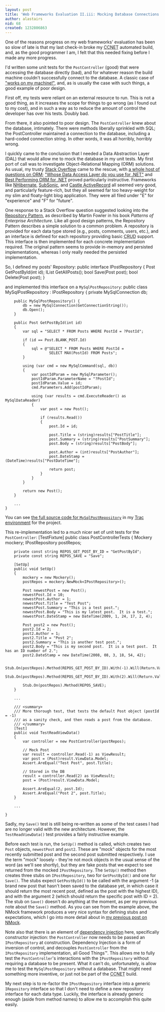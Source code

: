 ```yaml
---
layout: post
title: 'Web Frameworks Evaluation II.iii: Mocking Database Connections in Unit Tests'
author: alastairs
nid: 68
created: 1232806863
---
```

One of the reasons progress on my web frameworks' evaluation has been so slow of late is that my last check-in broke my <abbr title="CruiseControl.NET">CCNET</abbr> automated build, and, as the good programmer I am, I felt that this needed fixing before I made any more progress.  

I'd written some unit tests for the <code language="csharp">PostController</code> (good) that were accessing the database directly (bad), and for whatever reason the build machine couldn't successfully connect to the database.  A classic case of <a href="http://www.codinghorror.com/blog/archives/000818.html" title="The &quot;Works on my Machine&quot; Certification Program">"works on my machine!"</a>, and, as is usually the case with such things, a good example of poor design.
<!--break-->
First off, my tests were reliant on an external resource to run.  This is not a good thing, as it increases the scope for things to go wrong (as I found out to my cost), and in such a way as to reduce the amount of control the developer has over his tests.  Doubly bad.  

From there, it also pointed to poor design.  The <code language="csharp">PostController</code> knew about the database, intimately.  There were methods liberally sprinkled with SQL; the PostController maintained a connection to the database, including a hard-coded connection string.  In other words, it was all horribly, horribly wrong.  

I quickly came to the conclusion that I needed a Data Abstraction Layer (DAL) that would allow me to mock the database in my unit tests.  My first port of call was to investigate Object-Relational Mapping (ORM) solutions.  As usual, my trusty <a href="http://www.stackoverflow.com/" title="StackOverflow">Stack Overflow</a> came to the rescue, with <a href="http://stackoverflow.com/questions/tagged/orm" title="Questions tagged &quot;ORM&quot; on Stack Overflow">a whole host of questions on ORM</a>; <a href="http://stackoverflow.com/questions/66156/whose-data-access-layer-do-you-use-for-net">"Whose Data Access Layer do you use for .NET"</a> and <a href="http://stackoverflow.com/questions/146087/best-performing-orm-for-net">Best Performing ORM for .NET</a> proved particularly instructive.  Frameworks like <a href="http://www.nhibernate.org/" title="NHibernate homepage">NHibernate</a>, <a href="http://subsonicproject.com/" title="SubSonic homepage">SubSonic</a>, and <a href="http://www.castleproject.org/activerecord/index.html" title="Castle ActiveRecord homepage">Castle ActiveRecord</a> all seemed very good, and particularly feature-rich, but they all seemed far too heavy-weight for my slim and floaty-light blog application.  They were all filed under "E" for "experience" and "F" for "future".  

One response to a Stack Overflow question suggested looking into the <a href="http://martinfowler.com/eaaCatalog/repository.html" title="Repository Pattern from Patterns of Enterprise Architecture">Repository Pattern</a>, as described by Martin Fowler in his book <em>Patterns of Enterprise Architecture</em>.  Like all good design patterns, the Repository Pattern describes a simple solution to a common problem.  A repository is provided for each data type stored (e.g., posts, comments, users, etc.), and an interface is defined for each repository providing basic <abbr title="Create, Retrieve, Update, Delete">CRUD</abbr> support.  This interface is then implemented for each concrete implementation required.  The original pattern seems to provide in-memory and persisted implementations, whereas I only really needed the persisted implementation.  

So, I defined my posts' Repository:
<blockcode language="csharp">
    public interface IPostRepository
    {
        Post GetPostById(int id);
        IList<Post> GetAllPosts();
        bool Save(Post post);
        bool Delete(Post post);
    }
</blockcode>

and implemented this interface on a <code language="csharp">MySqlPostRepository</code>:
<blockcode language="csharp">
    public class MySqlPostRepository : IPostRepository
    {
        private MySqlConnection db;

        public MySqlPostRepository() {
            db = new MySqlConnection(GetConnectionString());
            db.Open();
        }

        public Post GetPostById(int id)
        {
            var sql = "SELECT * FROM Posts WHERE PostId = ?PostId";

            if (id == Post.BLANK_POST.Id)
            {
                sql = @"SELECT * FROM Posts WHERE PostId = 
                        SELECT MAX(PostId) FROM Posts";
            }

            using (var cmd = new MySqlCommand(sql, db))
            {
                var postIdParam = new MySqlParameter();
                postIdParam.ParameterName = "?PostId";
                postIdParam.Value = id;
                cmd.Parameters.Add(postIdParam);

                using (var results = cmd.ExecuteReader() as MySqlDataReader)
                {
                    var post = new Post();

                    if (results.Read())
                    {
                        post.Id = id;

                        post.Title = (string)results["PostTitle"];
                        post.Summary = (string)results["PostSummary"];
                        post.Body = (string)results["PostBody"];

                        post.Author = (int)results["PostAuthor"];
                        post.DateStamp = (DateTime)results["PostDateTime"];

                        return post;
                    }
                }
            }

            return new Post();
        }

        ...
    }
</blockcode>

You can see <a href="http://trac.alastairsmith.me.uk/FrameworksEvaluation/browser/ASP.NET_MVC/trunk/src/BlogApplication/Repository/PostRepository.cs?rev=14" title="PostRepository.cs at revision 14">the full source code for <code language="csharp">MySqlPostRepository</code></a> in my <a href="http://trac.edgewall.org/" title="Trac homepage">Trac</a> <a href="http://trac.alastairsmith.me.uk/FrameworksEvaluation" title="Trac environment for the Frameworks' Evaluation project">environment</a> for the project.

This re-implementation led to a much nicer set of unit tests for the <code language="csharp">PostController</code>:
<blockcode language="csharp">
    [TestFixture]
    public class PostControllerTests
    {
        Mockery mockery;
        IPostRepository postRepos;

        private const string REPOS_GET_POST_BY_ID = "GetPostById";
        private const string REPOS_SAVE = "Save";

        [SetUp]
        public void SetUp()
        {
            mockery = new Mockery();
            postRepos = mockery.NewMock<IPostRepository>();
            
            Post newestPost = new Post();
            newestPost.Id = 10;
            newestPost.Author = 1;
            newestPost.Title = "Test Post";
            newestPost.Summary = "This is a test post.";
            newestPost.Body = "This is my latest post.  It is a test.";
            newestPost.DateStamp = new DateTime(2009, 1, 24, 17, 2, 4);

            Post post2 = new Post();
            post2.Id = 2;
            post2.Author = 1;
            post2.Title = "Post 2";
            post2.Summary = "This is another test post.";
            post2.Body = "This is my second post.  It is a test post.  It has an ID number of 2.";
            post2.DateStamp = new DateTime(2008, 08, 3, 18, 54, 42);
            
            Stub.On(postRepos).Method(REPOS_GET_POST_BY_ID).With(-1).Will(Return.Value(newestPost));
            Stub.On(postRepos).Method(REPOS_GET_POST_BY_ID).With(2).Will(Return.Value(post2));

            Stub.On(postRepos).Method(REPOS_SAVE);
        }

        ...

        /// <summary>
        /// More thorough test, that tests the default Post object (postId = -1)
        /// as a sanity check, and then reads a post from the database.
        /// </summary>
        [Test]
        public void TestReadViewData()
        {
            var controller = new PostController(postRepos);

            // Mock Post
            var result = controller.Read(-1) as ViewResult;
            var post = (Post)result.ViewData.Model;
            Assert.AreEqual("Test Post", post.Title);

            // Stored in the DB
            result = controller.Read(2) as ViewResult;
            post = (Post)result.ViewData.Model;

            Assert.AreEqual(2, post.Id);
            Assert.AreEqual("Post 2", post.Title);
        }

        ...

    }
</blockcode>

Sadly, my <code language="csharp">Save()</code> test is still being re-written as some of the test cases I had are no longer valid with the new architecture.  However, the <code language="csharp">TestReadViewData()</code> test provides a fairly instructive example.  

Before each test is run, the <code language="csharp">SetUp()</code> method is called, which creates two <code language="csharp">Post</code> objects, <code language="csharp">newestPost</code> and <code language="csharp">post2</code>.  These are "mock" objects for the most recently submitted post and the second post submitted respectively.  I use the term "mock" loosely - they're not mock objects in the usual sense of the word (as we'll see shortly), but they are fake posts that we expect to see returned from the mocked <code language="csharp">IPostRepository</code>.  The <code language="csharp">SetUp()</code> method then creates three stubs on <code language="csharp">IPostRepository</code>, two for <code language="csharp">GetPostById()</code> and one for <code language="csharp">Save()</code>.  The stubs expect <code language="csharp">GetPostById()</code> to be called with the argument -1 (a brand new post that hasn't been saved to the database yet, in which case it should return the most recent post, defined as the post with the highest ID), and with the argument 2 (which should return the specific post with ID = 2).  The stub on <code language="csharp">Save()</code> doesn't do anything at the moment, as per my previous note about the <code language="csharp">Save()</code> method.  As you can see from the example above, the NMock framework produces a very nice syntax for defining stubs and expectations, which I go into more detail about in <a href="http://www.alastairsmith.me.uk/coding/2008/08/24/nmock-framework.html" title="NMock Framework">my previous post on NMock</a>.

Note also that there is an element of <a href="http://en.wikipedia.org/wiki/Dependency_injection" title="Dependency Injection on Wikipedia">dependency injection</a> here, specifically constructor injection: the <code language="csharp">PostController</code> now needs to be passed an <code language="csharp">IPostRepository</code> at construction.  Dependency Injection is a form of inversion of control, and decouples <code language="csharp">PostController</code> from the <code language="csharp">IPostRepository</code> implementation, all Good Things&trade;.  This allows me to fully test the <code language="csharp">PostController</code>'s interactions with the <code language="csharp">IPostRepository</code> without requiring a database to be present.  What it can't do, unfortunately, is allow me to test the <code language="csharp">MySqlPostRepository</code> without a database.  That might need something more inventive, or just not be part of the <abbr title="CruiseControl.NET">CCNET</abbr> build.

My next step is to re-factor the <code language="csharp">IPostRepository</code> interface into a generic <code language="csharp">IRepository<T></code> interface so that I don't need to define a new repository interface for each data type.  Luckily, the interface is already generic enough (aside from method names) to allow me to accomplish this quite easily.
